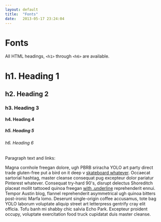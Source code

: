 ```yaml
---
layout: default
title:  "Fonts"
date:   2013-05-17 23:24:04
---
```


Fonts
=====

All HTML headings, `<h1>` through `<h6>` are available.

<div class="example">
	<h1>h1. Heading 1</h1>
	<h2>h2. Heading 2</h2>
	<h3>h3. Heading 3</h3>
	<h4>h4. Heading 4</h4>
	<h5>h5. Heading 5</h5>
	<h6>h6. Heading 6</h6>
</div>

Paragraph text and links:

<div class="example">
	<p>Magna cornhole freegan dolore, ugh PBRB sriracha YOLO art party direct trade  gluten-free put a bird on it deep v <a href="#">skateboard whatever</a>. Occaecat  sartorial hashtag, master cleanse consequat pug excepteur  dolor  pariatur Pinterest whatever. Consequat try-hard 90's, disrupt delectus Shoreditch placeat mollit  tattooed quinoa freegan <a href="#" class="underline">with .underline</a> reprehenderit  ennui. Tempor Austin blog, flannel reprehenderit  asymmetrical ugh quinoa bitters post-ironic Marfa lomo. Deserunt  single-origin coffee accusamus, tote bag YOLO laborum voluptate  aliquip street art letterpress gentrify cray elit officia. Tofu banh mi shabby chic salvia Echo Park. Excepteur  proident occupy, voluptate  exercitation food truck cupidatat  duis  master cleanse.</p>
</div>